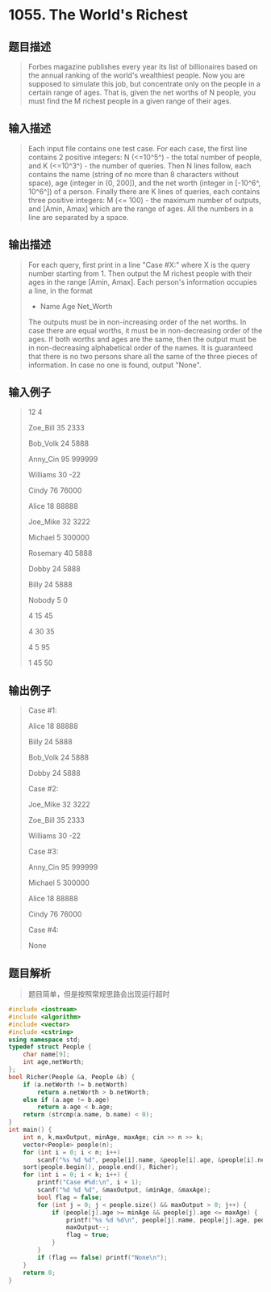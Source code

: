 # 1055. The World's Richest

## 题目描述

> Forbes magazine publishes every year its list of billionaires based on the annual ranking of the world's wealthiest people. Now you are supposed to simulate this job, but concentrate only on the people in a certain range of ages. That is, given the net worths of N people, you must find the M richest people in a given range of their ages.

## 输入描述

> Each input file contains one test case. For each case, the first line contains 2 positive integers: N (<=10^5^) - the total number of people, and K (<=10^3^) - the number of queries. Then N lines follow, each contains the name (string of no more than 8 characters without space), age (integer in (0, 200]), and the net worth (integer in [-10^6^, 10^6^]) of a person. Finally there are K lines of queries, each contains three positive integers: M (<= 100) - the maximum number of outputs, and [Amin, Amax] which are the range of ages. All the numbers in a line are separated by a space.

## 输出描述

> For each query, first print in a line "Case #X:" where X is the query number starting from 1. Then output the M richest people with their ages in the range [Amin, Amax]. Each person's information occupies a line, in the format
>
>- Name Age Net_Worth
>
>The outputs must be in non-increasing order of the net worths. In case there are equal worths, it must be in non-decreasing order of the ages. If both worths and ages are the same, then the output must be in non-decreasing alphabetical order of the names. It is guaranteed that there is no two persons share all the same of the three pieces of information. In case no one is found, output "None".

## 输入例子

> 12 4
>
>Zoe_Bill 35 2333
>
>Bob_Volk 24 5888
>
>Anny_Cin 95 999999
>
>Williams 30 -22
>
>Cindy 76 76000
>
>Alice 18 88888
>
>Joe_Mike 32 3222
>
>Michael 5 300000
>
>Rosemary 40 5888
>
>Dobby 24 5888
>
>Billy 24 5888
>
>Nobody 5 0
>
>4 15 45
>
>4 30 35
>
>4 5 95
>
>1 45 50

## 输出例子

> Case #1:
>
>Alice 18 88888
>
>Billy 24 5888
>
>Bob_Volk 24 5888
>
>Dobby 24 5888
>
>Case #2:
>
>Joe_Mike 32 3222
>
>Zoe_Bill 35 2333
>
>Williams 30 -22
>
>Case #3:
>
>Anny_Cin 95 999999
>
>Michael 5 300000
>
>Alice 18 88888
>
>Cindy 76 76000
>
>Case #4:
>
>None

## 题目解析

> 题目简单，但是按照常规思路会出现运行超时

```C++
#include <iostream> 
#include <algorithm>
#include <vector>
#include <cstring>
using namespace std;
typedef struct People {
	char name[9];
	int age,netWorth;
};
bool Richer(People &a, People &b) {
	if (a.netWorth != b.netWorth)
		return a.netWorth > b.netWorth;
	else if (a.age != b.age)
		return a.age < b.age;
	return (strcmp(a.name, b.name) < 0);
}
int main() {
	int n, k,maxOutput, minAge, maxAge; cin >> n >> k;
	vector<People> people(n);
	for (int i = 0; i < n; i++) 
		scanf("%s %d %d", people[i].name, &people[i].age, &people[i].netWorth);
	sort(people.begin(), people.end(), Richer);
	for (int i = 0; i < k; i++) {
		printf("Case #%d:\n", i + 1);
		scanf("%d %d %d", &maxOutput, &minAge, &maxAge);
		bool flag = false;
		for (int j = 0; j < people.size() && maxOutput > 0; j++) {
			if (people[j].age >= minAge && people[j].age <= maxAge) {
				printf("%s %d %d\n", people[j].name, people[j].age, people[j].netWorth);
				maxOutput--;
				flag = true;
			}
		}
		if (flag == false) printf("None\n");
	}
	return 0;
}
```